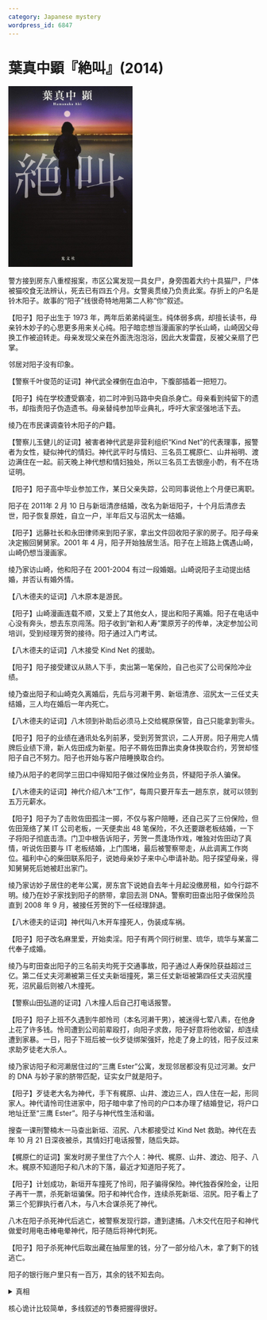 ```yaml
---
category: Japanese mystery
wordpress_id: 6847
---
```


# 葉真中顕『絶叫』(2014)

<img src=images/2014_cover.jpg width=250/>

警方接到房东八重㭴报案，市区公寓发现一具女尸，身旁围着大约十具猫尸，尸体被猫咬食无法辨认，死去已有四五个月。女警奥贯绫乃负责此案。存折上的户名是铃木阳子。故事的“阳子”线很奇特地用第二人称“你”叙述。

【阳子】阳子出生于 1973 年，两年后弟弟纯诞生。纯体弱多病，却擅长读书，母亲铃木妙子的心思更多用来关心纯。阳子暗恋想当漫画家的学长山崎，山崎因父母换工作被迫转走。母亲发现父亲在外面洗泡泡浴，因此大发雷霆，反被父亲扇了巴掌。

邻居对阳子没有印象。
  
【警察千叶俊范的证词】神代武全裸倒在血泊中，下腹部插着一把短刀。

【阳子】纯在学校遭受霸凌，初二时冲到马路中央自杀身亡。母亲看到纯留下的遗书，却指责阳子伪造遗书。母亲替纯参加毕业典礼，呼吁大家坚强地活下去。

绫乃在市民课调查铃木阳子的户籍。

【警察儿玉健儿的证词】被害者神代武是非营利组织“Kind Net”的代表理事，报警者为女性，疑似神代的情妇。神代武平时与情妇、三名员工梶原仁、山井裕明、渡边满住在一起。前天晚上神代想和情妇独处，所以三名员工去银座小酌，有不在场证明。

【阳子】阳子高中毕业参加工作，某日父亲失踪，公司同事说他上个月便已离职。

阳子在 2011年 2 月 10 日与新垣清彦结婚，改名为新垣阳子，十个月后清彦去世，阳子恢复原姓，自立一户，半年后又与沼尻太一结婚。

【阳子】远藤社长和永田律师来到阳子家，拿出文件回收阳子家的房子。阳子母亲决定搬回舅舅家。2001 年 4 月，阳子开始独居生活。阳子在上班路上偶遇山崎，山崎仍想当漫画家。

绫乃家访山崎，他和阳子在 2001-2004 有过一段婚姻。山崎说阳子主动提出结婚，并否认有婚外情。

【八木德夫的证词】八木原本是游民。

【阳子】山崎漫画连载不顺，又爱上了其他女人，提出和阳子离婚。阳子在电话中心没有奔头，想去东京闯荡。阳子收到“新和人寿”栗原芳子的传单，决定参加公司培训，受到经理芳贺的接待。阳子通过入门考试。

【八木德夫的证词】八木接受 Kind Net 的援助。

【阳子】阳子接受建议从熟人下手，卖出第一笔保险，自己也买了公司保险冲业绩。

绫乃查出阳子和山崎克久离婚后，先后与河濑干男、新垣清彦、沼尻太一三任丈夫结婚，三人均在婚后一年内死亡。

【八木德夫的证词】八木领到补助后必须马上交给梶原保管，自己只能拿到零头。

【阳子】阳子的业绩在通讯处名列前茅，受到芳贺赏识，二人开房。阳子用完人情牌后业绩下滑，新人佐田成为新星。阳子不屑佐田靠出卖身体换取合约，芳贺却怪阳子自己不努力。阳子也开始与客户陪睡换取合约。

绫乃从阳子的老同学三田口中得知阳子做过保险业务员，怀疑阳子杀人骗保。

【八木德夫的证词】神代介绍八木“工作”，每周只要开车去一趟东京，就可以领到五万元薪水。

【阳子】阳子为了击败佐田孤注一掷，不仅与客户陪睡，还自己买了三份保险，但佐田笼络了某 IT 公司老板，一天便卖出 48 笔保险，不久还要跟老板结婚，一下子将阳子彻底击溃。门卫中根告诉阳子，芳贺一贯逢场作戏，唯独对佐田动了真情，听说佐田要与 IT 老板结婚，上门围堵，最后被警察带走，从此调离工作岗位。福利中心的柴田联系阳子，说她母亲妙子来中心申请补助。阳子探望母亲，得知舅舅死后她被赶出家门。

绫乃家访妙子居住的老年公寓，房东宫下说她自去年十月起没缴房租，如今行踪不明。绫乃在妙子家找到阳子的脐带，拿回去测 DNA。警察町田查出阳子做保险员直到 2008 年 9 月，被接任芳贺的下一任经理辞退。

【八木德夫的证词】神代叫八木开车撞死人，伪装成车祸。

【阳子】阳子改名麻里爱，开始卖淫。阳子有两个同行树里、琉华，琉华与某富二代奉子成婚。

绫乃与町田查出阳子的三名前夫均死于交通事故，阳子通过人寿保险获益超过三亿。第二任丈夫河濑被第三任丈夫新垣撞死，第三任丈新垣被第四任丈夫沼尻撞死，沼尻最后则被八木撞死。

【警察山田弘道的证词】八木撞人后自己打电话报警。

【阳子】阳子上班不久遇到牛郎怜司（本名河濑干男），被迷得七荤八素，在他身上花了许多钱。怜司遭到公司前辈殴打，向阳子求救，阳子好意将他收留，却连续遭到家暴。一日，阳子下班后被一伙歹徒绑架强奸，抢走了身上的钱，阳子反过来求助歹徒老大杀人。

绫乃家访阳子和河濑居住过的“三鹰 Ester”公寓，发现邻居都没有见过河濑。女尸的 DNA 与妙子家的脐带匹配，证实女尸就是阳子。

【阳子】歹徒老大名为神代，手下有梶原、山井、渡边三人，四人住在一起，形同家人。神代请怜司住进家中，阳子暗中拿了怜司的户口本办理了结婚登记，将户口地址迁至“三鹰 Ester”。阳子与神代性生活和谐。

搜查一课刑警楠木一马查出新垣、沼尻、八木都接受过 Kind Net 救助。神代在去年 10 月 21 日深夜被杀，其情妇打电话报警，随后失踪。

【梶原仁的证词】案发时房子里住了六个人：神代、梶原、山井、渡边、阳子、八木。梶原不知道阳子和八木的下落，最近才知道阳子死了。

【阳子】计划成功，新垣开车撞死了怜司，阳子骗得保险。神代独吞保险金，让阳子再干一票，杀死新垣骗保。阳子和神代合作，连续杀死新垣、沼尻。阳子看上了第三个犯罪执行者八木，与八木合谋杀死了神代。

八木在阳子杀死神代后逃亡，被警察发现行踪，遭到逮捕。八木交代在阳子和神代做爱时用电击棒电晕神代，阳子随后将神代刺死。

【阳子】阳子杀死神代后取出藏在抽屉里的钱，分了一部分给八木，拿了剩下的钱逃亡。

阳子的银行账户里只有一百万，其余的钱不知去向。

<details><summary>真相</summary>
阳子杀死了母亲妙子和妓女树里，把树里的脐带放在妙子家，公寓中的女尸是树里。阳子以橘菫（树里本名）的身份生活。一名流浪汉在河滩被四名未成年少年打死，身上带有一张“铃木康明”的驾照，但 DNA 检测与阳子不符。绫乃怀疑流浪汉就是阳子父亲，是阳子与别人调换了身份，但案件已经结案。
</details>

核心诡计比较简单，多线叙述的节奏把握得很好。
